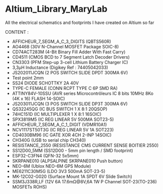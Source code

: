 # Altium_Library_MaryLab
All the electrical schematics and footprints I have created on Altium so far


CONTENT : 

- AFFICHEUR_7_SEGM_A_C_3_DIGITS (QBTS560R)
- AO4468 (30V N-Channel MOSFET Package SOIC-8)
- CD74ACT283M (4-Bit Binary Fill Adder With Fast Carry)
- CD4511 (CMOS BCD to 7 Segment Latch Decoder Drivers)
- CN3303 (PFM Step-up 3-cell Lithium Battery Charger IC)
- 3,3µH Inductance (Digikey Ref : 74405042033)
- JS202011JCQN (2 POS SWITCH SLIDE DPDT 300MA 6V)
- Test point 2mm
- SS24 DIODE SCHOTTKY 2A 40V
- TYPE-C FEMALE (CONN RCPT TYPE C 6P SMD RA)
- ATTINY84V-10SSU (AVR series Microcontrôleurs IC 8 bits 10MHz 8Ko (4K x 16) FLASH 14-SOIC)
- JS203011JCQN (3 POS SWITCH SLIDE DP3T 300MA 6V)
- QS32245QG (IC BUS SWITCH 1 X 8:1 20QSOP)
- 74HC151D (IC MULTIPLEXER 1 X 8:1 16SOIC)
- SPX3819M5 (IC REG LINEAR 5V 500MA SOT23-5)
- AFFICHEUR_7_SEGM_A_C_1_DIGIT (VDMR10A1)
- NCV1117ST50T3G (IC REG LINEAR 5V 1A SOT223)
- CD4030BM96 (IC GATE XOR 4CH 2-INP 14SOIC)
- CH340G (USB to serial chip CH340)
- RESISTANCE_2550 (RESISTANCE CMS CURRENT SENSE BOITIER 2550)
- SS12D00_5MM (SS12D00 - 5mm pin length / SMD footprint)
- ESP32-C3FN4 (QFN-32 5x5mm)
- SKRPANE010 (ALPSALPINE SKRPANE010 Push button)
- NEO-6M (Ublox NEO-6M GPS Module)
- ME6211C30M5G (LDO 3V3 500mA SOT-23-5)
- MK-12C02-G020 (Surface Mount 1A SPDT 6V Slide Switch)
- SSM3J338R,LF (12V 6A 17.6mΩ@8V,6A 1W P Channel SOT-23(TO-236) MOSFETs ROHS)